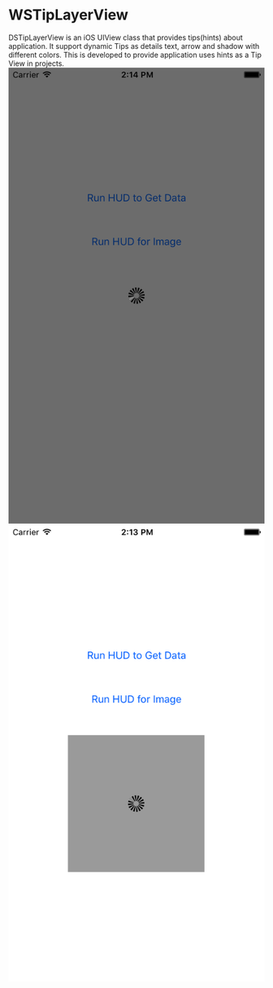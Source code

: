 # WSTipLayerView

DSTipLayerView is an iOS UIView class that provides tips(hints) about application. It support dynamic Tips as details text, arrow and shadow with different colors. This is developed to provide application uses hints as a Tip View in projects.
![Alt text](https://github.com/WebsoftProfession/WSProgressHUDIOS/blob/master/WSProgressHUDIOS_1.png?raw=true "Optional Title")
![Alt text](https://github.com/WebsoftProfession/WSProgressHUDIOS/blob/master/WSProgressHUDIOS_2.png?raw=true "Optional Title")
